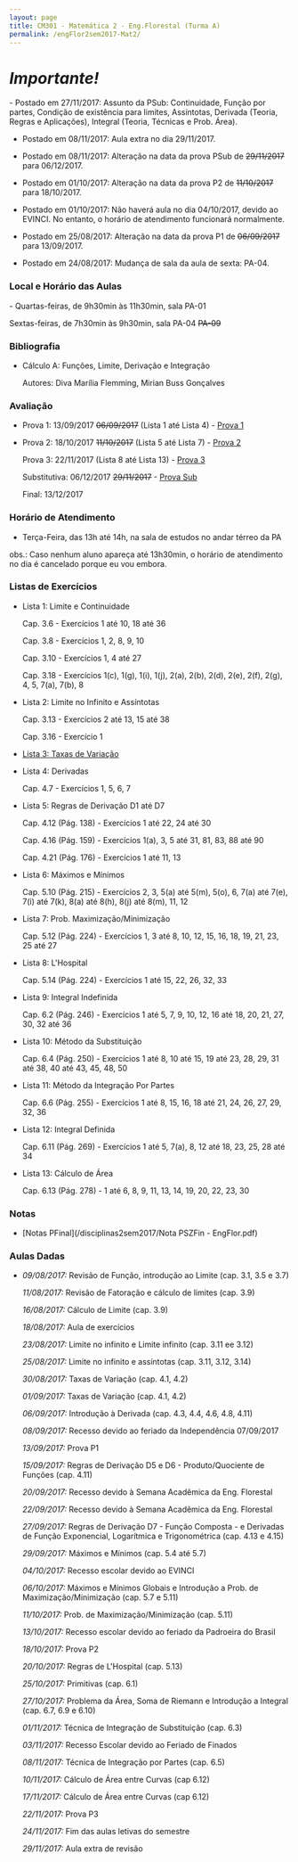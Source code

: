 ```yaml
---
layout: page
title: CM301 - Matemática 2 - Eng.Florestal (Turma A)
permalink: /engFlor2sem2017-Mat2/
---
```


<h1><b><i>Importante!</i></b></h1>
- Postado em 27/11/2017: Assunto da PSub: Continuidade, Função por partes, Condição de existência para limites, Assíntotas, Derivada (Teoria, Regras e Aplicações), Integral (Teoria, Técnicas e Prob. Área).

- Postado em 08/11/2017: Aula extra no dia 29/11/2017.

- Postado em 08/11/2017: Alteração na data da prova PSub de <strike>29/11/2017</strike> para 06/12/2017.

- Postado em 01/10/2017: Alteração na data da prova P2 de <strike>11/10/2017</strike> para 18/10/2017.

- Postado em 01/10/2017: Não haverá aula no dia 04/10/2017, devido ao EVINCI. No entanto, o horário de atendimento funcionará normalmente.

- Postado em 25/08/2017: Alteração na data da prova P1 de <strike>06/09/2017</strike> para 13/09/2017.

- Postado em 24/08/2017: Mudança de sala da aula de sexta: PA-04.

<h3>Local e Horário das Aulas</h3>
- Quartas-feiras, de 9h30min às 11h30min, sala PA-01

  Sextas-feiras, de 7h30min às 9h30min, sala PA-04 <strike>PA-09</strike>
  
<h3>Bibliografia</h3>

- Cálculo A: Funções, Limite, Derivação e Integração 
	
  Autores: Diva Marília Flemming, Mirian Buss Gonçalves

<h3>Avaliação</h3>

- Prova 1: 13/09/2017 <strike>06/09/2017</strike> (Lista 1 até Lista 4) - [Prova 1](/disciplinas2sem2017/provaEngFlorP1-A.pdf)
  
- Prova 2: 18/10/2017 <strike>11/10/2017</strike> (Lista 5 até Lista 7) - [Prova 2](/disciplinas2sem2017/provaEngFlorP2-B.pdf)
  
  Prova 3: 22/11/2017 (Lista 8 até Lista 13) - [Prova 3](/disciplinas2sem2017/prova3-cmb301-a.pdf)
  
  Substitutiva: 06/12/2017 <strike>29/11/2017</strike> - [Prova Sub](/disciplinas2sem2017/provaPSub.pdf)
  
  Final: 13/12/2017

<h3>Horário de Atendimento</h3>

- Terça-Feira, das 13h até 14h, na sala de estudos no andar térreo da PA

obs.: Caso nenhum aluno apareça até 13h30min, o horário de atendimento no dia é cancelado porque eu vou embora.

<h3>Listas de Exercícios</h3>

- Lista 1: Limite e Continuidade

  Cap. 3.6 - Exercícios 1 até 10, 18 até 36

  Cap. 3.8 - Exercícios 1, 2, 8, 9, 10

  Cap. 3.10 - Exercícios 1, 4 até 27

  Cap. 3.18 - Exercícios 1(c), 1(g), 1(i), 1(j), 2(a), 2(b), 2(d), 2(e), 2(f), 2(g), 4, 5, 7(a), 7(b), 8

- Lista 2: Limite no Infinito e Assíntotas

  Cap. 3.13 - Exercícios 2 até 13, 15 até 38

  Cap. 3.16 - Exercício 1
  
- [Lista 3: Taxas de Variação](/disciplinas2sem2017/Lista3-AEF-taxaVar.pdf)

- Lista 4: Derivadas

  Cap. 4.7 - Exercícios 1, 5, 6, 7
  
- Lista 5: Regras de Derivação D1 até D7

  Cap. 4.12 (Pág. 138) - Exercícios 1 até 22, 24 até 30

  Cap. 4.16 (Pág. 159) - Exercícios 1(a), 3, 5 até 31, 81, 83, 88 até 90
  
  Cap. 4.21 (Pág. 176) - Exercícios 1 até 11, 13
 
- Lista 6: Máximos e Mínimos

  Cap. 5.10 (Pág. 215) - Exercícios 2, 3, 5(a) até 5(m), 5(o), 6, 7(a) até 7(e), 7(i) até 7(k), 8(a) até 8(h), 8(j) até 8(m), 11, 12

- Lista 7: Prob. Maximização/Minimização

  Cap. 5.12 (Pág. 224) - Exercícios 1, 3 até 8, 10, 12, 15, 16, 18, 19, 21, 23, 25 até 27

- Lista 8: L'Hospital

  Cap. 5.14 (Pág. 224) - Exercícios 1 até 15, 22, 26, 32, 33

- Lista 9: Integral Indefinida

  Cap. 6.2 (Pág. 246) - Exercícios 1 até 5, 7, 9, 10, 12, 16 até 18, 20, 21, 27, 30, 32 até 36
  
- Lista 10: Método da Substituição

  Cap. 6.4 (Pág. 250) - Exercícios 1 até 8, 10 até 15, 19 até 23, 28, 29, 31 até 38, 40 até 43, 45, 48, 50
  
- Lista 11: Método da Integração Por Partes

  Cap. 6.6 (Pág. 255) - Exercícios 1 até 8, 15, 16, 18 até 21, 24, 26, 27, 29, 32, 36

- Lista 12: Integral Definida

  Cap. 6.11 (Pág. 269) - Exercícios 1 até 5, 7(a), 8, 12 até 18, 23, 25, 28 até 34
  
- Lista 13: Cálculo de Área

  Cap. 6.13 (Pág. 278) - 1 até 6, 8, 9, 11, 13, 14, 19, 20, 22, 23, 30
    
<h3>Notas</h3>

- [Notas PFinal](/disciplinas2sem2017/Nota PSZFin - EngFlor.pdf)

<h3>Aulas Dadas</h3>

- _09/08/2017:_ Revisão de Função, introdução ao Limite (cap. 3.1, 3.5 e 3.7)

  _11/08/2017:_ Revisão de Fatoração e cálculo de limites (cap. 3.9)
  
  _16/08/2017:_ Cálculo de Limite (cap. 3.9)
  
  _18/08/2017:_ Aula de exercícios
  
  _23/08/2017:_ Limite no infinito e Limite infinito (cap. 3.11 ee 3.12)
  
  _25/08/2017:_ Limite no infinito e assíntotas (cap. 3.11, 3.12, 3.14)
  
  _30/08/2017:_ Taxas de Variação (cap. 4.1, 4.2)
  
  _01/09/2017:_ Taxas de Variação (cap. 4.1, 4.2)
  
  _06/09/2017:_ Introdução à Derivada (cap. 4.3, 4.4, 4.6, 4.8, 4.11)
  
  _08/09/2017:_ Recesso devido ao feriado da Independência 07/09/2017

  _13/09/2017:_ Prova P1
  
  _15/09/2017:_ Regras de Derivação D5 e D6 - Produto/Quociente de Funções (cap. 4.11)  
  
  _20/09/2017:_ Recesso devido à Semana Acadêmica da Eng. Florestal
  
  _22/09/2017:_ Recesso devido à Semana Acadêmica da Eng. Florestal

  _27/09/2017:_ Regras de Derivação D7 - Função Composta - e Derivadas de Função Exponencial, Logarítmica e Trigonométrica (cap. 4.13 e 4.15)
  
  _29/09/2017:_ Máximos e Mínimos (cap. 5.4 até 5.7)

  _04/10/2017:_ Recesso escolar devido ao EVINCI
  
  _06/10/2017:_ Máximos e Mínimos Globais e Introdução a Prob. de Maximização/Minimização (cap. 5.7 e 5.11)

  _11/10/2017:_ Prob. de Maximização/Minimização (cap. 5.11)
  
  _13/10/2017:_ Recesso escolar devido ao feriado da Padroeira do Brasil

  _18/10/2017:_ Prova P2
  
  _20/10/2017:_ Regras de L'Hospital (cap. 5.13)
  
  _25/10/2017:_ Primitivas (cap. 6.1)  
  
  _27/10/2017:_ Problema da Área, Soma de Riemann e Introdução a Integral (cap. 6.7, 6.9 e 6.10)

  _01/11/2017:_ Técnica de Integração de Substituição (cap. 6.3)

  _03/11/2017:_ Recesso Escolar devido ao Feriado de Finados

  _08/11/2017:_ Técnica de Integração por Partes (cap. 6.5)
  
  _10/11/2017:_ Cálculo de Área entre Curvas (cap 6.12) 
  
  _17/11/2017:_ Cálculo de Área entre Curvas (cap 6.12)  

  _22/11/2017:_ Prova P3  
  
  _24/11/2017:_ Fim das aulas letivas do semestre
  
  _29/11/2017:_ Aula extra de revisão  
